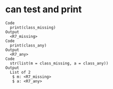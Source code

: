 # can test and print

    Code
      print(class_missing)
    Output
      <R7_missing>
    Code
      print(class_any)
    Output
      <R7_any>
    Code
      str(list(m = class_missing, a = class_any))
    Output
      List of 2
       $ m: <R7_missing>
       $ a: <R7_any>

